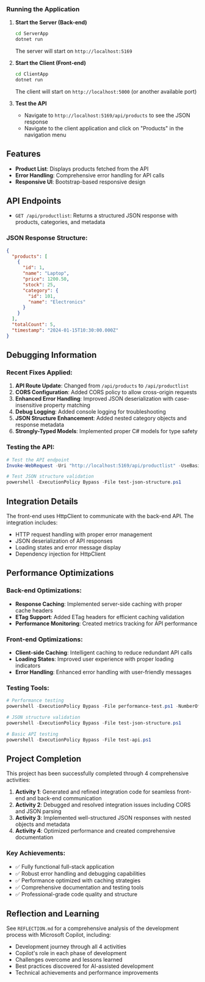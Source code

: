 

### Running the Application

1. **Start the Server (Back-end)**
   ```bash
   cd ServerApp
   dotnet run
   ```
   The server will start on `http://localhost:5169`

2. **Start the Client (Front-end)**
   ```bash
   cd ClientApp
   dotnet run
   ```
   The client will start on `http://localhost:5000` (or another available port)

3. **Test the API**
   - Navigate to `http://localhost:5169/api/products` to see the JSON response
   - Navigate to the client application and click on "Products" in the navigation menu

## Features

- **Product List**: Displays products fetched from the API
- **Error Handling**: Comprehensive error handling for API calls
- **Responsive UI**: Bootstrap-based responsive design

## API Endpoints

- `GET /api/productlist`: Returns a structured JSON response with products, categories, and metadata

### JSON Response Structure:
```json
{
  "products": [
    {
      "id": 1,
      "name": "Laptop",
      "price": 1200.50,
      "stock": 25,
      "category": {
        "id": 101,
        "name": "Electronics"
      }
    }
  ],
  "totalCount": 5,
  "timestamp": "2024-01-15T10:30:00.000Z"
}
```

## Debugging Information

### Recent Fixes Applied:
1. **API Route Update**: Changed from `/api/products` to `/api/productlist`
2. **CORS Configuration**: Added CORS policy to allow cross-origin requests
3. **Enhanced Error Handling**: Improved JSON deserialization with case-insensitive property matching
4. **Debug Logging**: Added console logging for troubleshooting
5. **JSON Structure Enhancement**: Added nested category objects and response metadata
6. **Strongly-Typed Models**: Implemented proper C# models for type safety

### Testing the API:
```powershell
# Test the API endpoint
Invoke-WebRequest -Uri "http://localhost:5169/api/productlist" -UseBasicParsing

# Test JSON structure validation
powershell -ExecutionPolicy Bypass -File test-json-structure.ps1
```

## Integration Details

The front-end uses HttpClient to communicate with the back-end API. The integration includes:

- HTTP request handling with proper error management
- JSON deserialization of API responses
- Loading states and error message display
- Dependency injection for HttpClient

## Performance Optimizations

### Back-end Optimizations:
- **Response Caching**: Implemented server-side caching with proper cache headers
- **ETag Support**: Added ETag headers for efficient caching validation
- **Performance Monitoring**: Created metrics tracking for API performance

### Front-end Optimizations:
- **Client-side Caching**: Intelligent caching to reduce redundant API calls
- **Loading States**: Improved user experience with proper loading indicators
- **Error Handling**: Enhanced error handling with user-friendly messages

### Testing Tools:
```powershell
# Performance testing
powershell -ExecutionPolicy Bypass -File performance-test.ps1 -NumberOfRequests 20

# JSON structure validation
powershell -ExecutionPolicy Bypass -File test-json-structure.ps1

# Basic API testing
powershell -ExecutionPolicy Bypass -File test-api.ps1
```

## Project Completion

This project has been successfully completed through 4 comprehensive activities:

1. **Activity 1**: Generated and refined integration code for seamless front-end and back-end communication
2. **Activity 2**: Debugged and resolved integration issues including CORS and JSON parsing
3. **Activity 3**: Implemented well-structured JSON responses with nested objects and metadata
4. **Activity 4**: Optimized performance and created comprehensive documentation

### Key Achievements:
- ✅ Fully functional full-stack application
- ✅ Robust error handling and debugging capabilities
- ✅ Performance optimized with caching strategies
- ✅ Comprehensive documentation and testing tools
- ✅ Professional-grade code quality and structure

## Reflection and Learning

See `REFLECTION.md` for a comprehensive analysis of the development process with Microsoft Copilot, including:
- Development journey through all 4 activities
- Copilot's role in each phase of development
- Challenges overcome and lessons learned
- Best practices discovered for AI-assisted development
- Technical achievements and performance improvements
